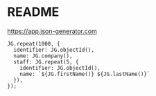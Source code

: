 #  README

https://app.json-generator.com

```
JG.repeat(1000, {
  identifier: JG.objectId(),
  name: JG.company(),
  staff: JG.repeat(5, {
    identifier: JG.objectId(),
    name: `${JG.firstName()} ${JG.lastName()}`
  }),
});
```
